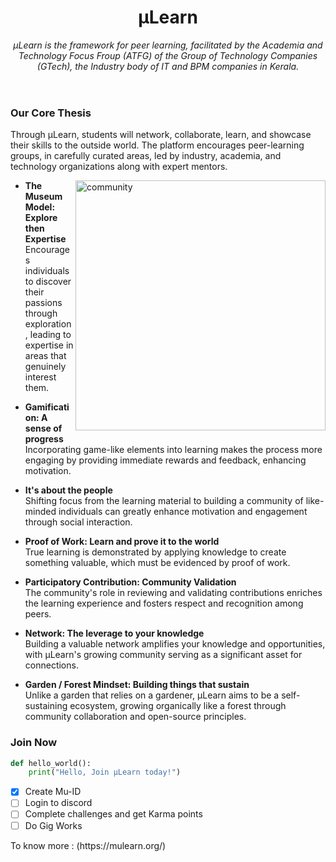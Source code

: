 <header>

# µLearn

_μLearn is the framework for peer learning, facilitated by the Academia and Technology Focus Froup (ATFG) of the Group of Technology Companies (GTech), the Industry body of IT and BPM companies in Kerala._

</header>

### Our Core Thesis

Through μLearn, students will network, collaborate, learn, and showcase their skills to the outside world. The platform encourages peer-learning groups, in carefully curated areas, led by industry, academia, and technology organizations along with expert mentors.

<img src="https://images.unsplash.com/photo-1546410531-bb4caa6b424d?q=80&w=2942&auto=format&fit=crop&ixlib=rb-4.0.3&ixid=M3wxMjA3fDB8MHxwaG90by1wYWdlfHx8fGVufDB8fHx8fA%3D%3D" alt="community" align=right width=400>

- **The Museum Model: Explore then Expertise** <br>
Encourages individuals to discover their passions through exploration, leading to expertise in areas that genuinely interest them.

- **Gamification: A sense of progress** <br>
Incorporating game-like elements into learning makes the process more engaging by providing immediate rewards and feedback, enhancing motivation.

- **It's about the people** <br>
Shifting focus from the learning material to building a community of like-minded individuals can greatly enhance motivation and engagement through social interaction.

- **Proof of Work: Learn and prove it to the world** <br>
True learning is demonstrated by applying knowledge to create something valuable, which must be evidenced by proof of work.

- **Participatory Contribution: Community Validation** <br>
The community's role in reviewing and validating contributions enriches the learning experience and fosters respect and recognition among peers.

- **Network: The leverage to your knowledge** <br>
Building a valuable network amplifies your knowledge and opportunities, with μLearn's growing community serving as a significant asset for connections.

- **Garden / Forest Mindset: Building things that sustain** <br>
Unlike a garden that relies on a gardener, μLearn aims to be a self-sustaining ecosystem, growing organically like a forest through community collaboration and open-source principles.


### Join Now

```python
def hello_world():
    print("Hello, Join µLearn today!")
```
- [x] Create Mu-ID
- [ ] Login to discord
- [ ] Complete challenges and get Karma points
- [ ] Do Gig Works

<footer>
To know more : (https://mulearn.org/)

</footer>
